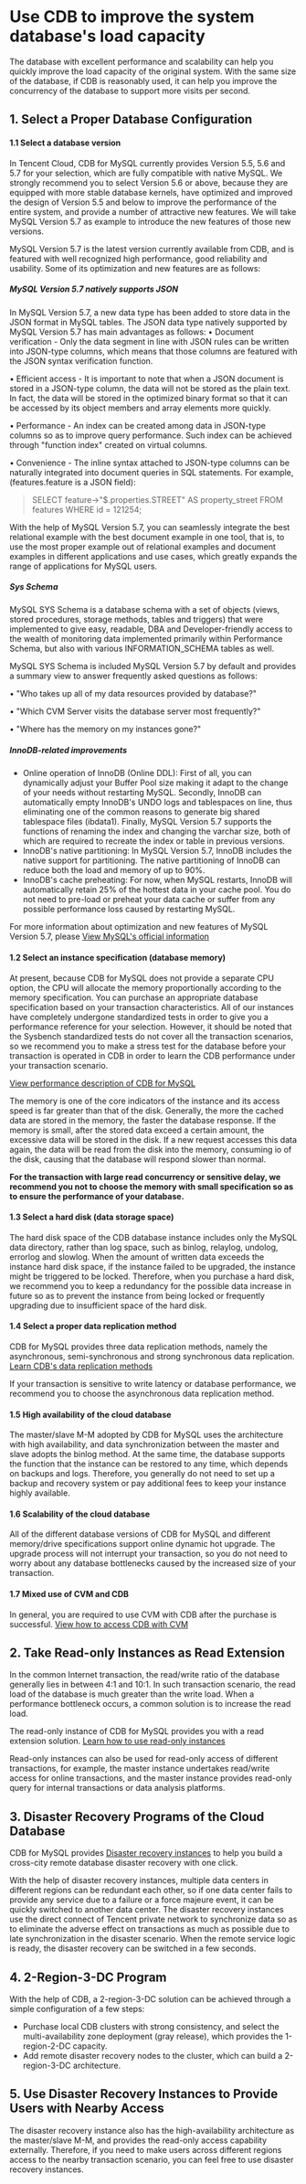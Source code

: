 # Use CDB to improve the system database's load capacity

The database with excellent performance and scalability can help you quickly improve the load capacity of the original system. With the same size of the database, if CDB is reasonably used, it can help you improve the concurrency of the database to support more visits per second.

## 1. Select a Proper Database Configuration
#### 1.1 Select a database version
In Tencent Cloud, CDB for MySQL currently provides Version 5.5, 5.6 and 5.7 for your selection, which are fully compatible with native MySQL. We strongly recommend you to select Version 5.6 or above, because they are equipped with more stable database kernels, have optimized and improved the design of Version 5.5 and below to improve the performance of the entire system, and provide a number of attractive new features. We will take MySQL Version 5.7 as example to introduce the new features of those new versions.

MySQL Version 5.7 is the latest version currently available from CDB, and is featured with well recognized high performance, good reliability and usability. Some of its optimization and new features are as follows:

##### MySQL Version 5.7 natively supports JSON
In MySQL Version 5.7, a new data type has been added to store data in the JSON format in MySQL tables. The JSON data type natively supported by MySQL Version 5.7 has main advantages as follows:
• Document verification - Only the data segment in line with JSON rules can be written into JSON-type columns, which means that those columns are featured with the JSON syntax verification function.

• Efficient access - It is important to note that when a JSON document is stored in a JSON-type column, the data will not be stored as the plain text. In fact, the data will be stored in the optimized binary format so that it can be accessed by its object members and array elements more quickly.

• Performance - An index can be created among data in JSON-type columns so as to improve query performance. Such index can be achieved through "function index" created on virtual columns.

• Convenience - The inline syntax attached to JSON-type columns can be naturally integrated into document queries in SQL statements. For example, (features.feature is a JSON field):

> SELECT feature->"$.properties.STREET" AS property_street FROM features WHERE id = 121254;

With the help of MySQL Version 5.7, you can seamlessly integrate the best relational example with the best document example in one tool, that is, to use the most proper example out of relational examples and document examples in different applications and use cases, which greatly expands the range of applications for MySQL users.

##### Sys Schema
MySQL SYS Schema is a database schema with a set of objects (views, stored procedures, storage methods, tables and triggers) that were implemented to give easy, readable, DBA and Developer-friendly access to the wealth of monitoring data implemented primarily within Performance Schema, but also with various INFORMATION_SCHEMA tables as well.

MySQL SYS Schema is included MySQL Version 5.7 by default and provides a summary view to answer frequently asked questions as follows:

• "Who takes up all of my data resources provided by database?" 
	
• "Which CVM Server visits the database server most frequently?"

• "Where has the memory on my instances gone?"

##### InnoDB-related improvements
* Online operation of InnoDB (Online DDL): First of all, you can dynamically adjust your Buffer Pool size making it adapt to the change of your needs without restarting MySQL. Secondly, InnoDB can automatically empty InnoDB's UNDO logs and tablespaces on line, thus eliminating one of the common reasons to generate big shared tablespace files (ibdata1). Finally, MySQL Version 5.7 supports the functions of renaming the index and changing the varchar size, both of which are required to recreate the index or table in previous versions.
* InnoDB's native partitioning: In MySQL Version 5.7, InnoDB includes the native support for partitioning. The native partitioning of InnoDB can reduce both the load and memory of up to 90%.
* InnoDB's cache preheating: For now, when MySQL restarts, InnoDB will automatically retain 25% of the hottest data in your cache pool. You do not need to pre-load or preheat your data cache or suffer from any possible performance loss caused by restarting MySQL.

For more information about optimization and new features of MySQL Version 5.7, please [View MySQL's official information](https://dev.mysql.com/doc/refman/5.7/en/mysql-nutshell.html)

#### 1.2 Select an instance specification (database memory)
At present, because CDB for MySQL does not provide a separate CPU option, the CPU will allocate the memory proportionally according to the memory specification. You can purchase an appropriate database specification based on your transaction characteristics. All of our instances have completely undergone standardized tests in order to give you a performance reference for your selection. However, it should be noted that the Sysbench standardized tests do not cover all the transaction scenarios, so we recommend you to make a stress test for the database before your transaction is operated in CDB in order to learn the CDB performance under your transaction scenario.

[View performance description of CDB for MySQL](https://cloud.tencent.com/document/product/236/8842)

The memory is one of the core indicators of the instance and its access speed is far greater than that of the disk. Generally, the more the cached data are stored in the memory, the faster the database response. If the memory is small, after the stored data exceed a certain amount, the excessive data will be stored in the disk. If a new request accesses this data again, the data will be read from the disk into the memory, consuming io of the disk, causing that the database will respond slower than normal.

**For the transaction with large read concurrency or sensitive delay, we recommend you not to choose the memory with small specification so as to ensure the performance of your database.**

#### 1.3 Select a hard disk (data storage space)
The hard disk space of the CDB database instance includes only the MySQL data directory, rather than log space, such as binlog, relaylog, undolog, errorlog and slowlog. When the amount of written data exceeds the instance hard disk space, if the instance failed to be upgraded, the instance might be triggered to be locked. Therefore, when you purchase a hard disk, we recommend you to keep a redundancy for the possible data increase in future so as to prevent the instance from being locked or frequently upgrading due to insufficient space of the hard disk.

#### 1.4 Select a proper data replication method
CDB for MySQL provides three data replication methods, namely the asynchronous, semi-synchronous and strong synchronous data replication. [Learn CDB's data replication methods](https://cloud.tencent.com/document/product/236/7913)

If your transaction is sensitive to write latency or database performance, we recommend you to choose the asynchronous data replication method.

#### 1.5 High availability of the cloud database
The master/slave M-M adopted by CDB for MySQL uses the architecture with high availability, and data synchronization between the master and slave adopts the binlog method. At the same time, the database supports the function that the instance can be restored to any time, which depends on backups and logs. Therefore, you generally do not need to set up a backup and recovery system or pay additional fees to keep your instance highly available.

#### 1.6 Scalability of the cloud database 
All of the different database versions of CDB for MySQL and different memory/drive specifications support online dynamic hot upgrade. The upgrade process will not interrupt your transaction, so you do not need to worry about any database bottlenecks caused by the increased size of your transaction.

#### 1.7 Mixed use of CVM and CDB
In general, you are required to use CVM with CDB after the purchase is successful.
[View how to access CDB with CVM](https://cloud.tencent.com/document/product/236/3130)

## 2. Take Read-only Instances as Read Extension
In the common Internet transaction, the read/write ratio of the database generally lies in between 4:1 and 10:1. In such transaction scenario, the read load of the database is much greater than the write load. When a performance bottleneck occurs, a common solution is to increase the read load.

The read-only instance of CDB for MySQL provides you with a read extension solution. [Learn how to use read-only instances](https://cloud.tencent.com/document/product/236/7270)

Read-only instances can also be used for read-only access of different transactions, for example, the master instance undertakes read/write access for online transactions, and the master instance provides read-only query for internal transactions or data analysis platforms.

## 3. Disaster Recovery Programs of the Cloud Database
CDB for MySQL provides [Disaster recovery instances](https://intl.cloud.tencent.com/document/product/236/7272) to help you build a cross-city remote database disaster recovery with one click.

With the help of disaster recovery instances, multiple data centers in different regions can be redundant each other, so if one data center fails to provide any service due to a failure or a force majeure event, it can be quickly switched to another data center. The disaster recovery instances use the direct connect of Tencent private network to synchronize data so as to eliminate the adverse effect on transactions as much as possible due to late synchronization in the disaster scenario. When the remote service logic is ready, the disaster recovery can be switched in a few seconds.

## 4. 2-Region-3-DC Program
With the help of CDB, a 2-region-3-DC solution can be achieved through a simple configuration of a few steps:

* Purchase local CDB clusters with strong consistency, and select the multi-availability zone deployment (gray release), which provides the 1-region-2-DC capacity.
* Add remote disaster recovery nodes to the cluster, which can build a 2-region-3-DC architecture.

## 5. Use Disaster Recovery Instances to Provide Users with Nearby Access
The disaster recovery instance also has the high-availability architecture as the master/slave M-M, and provides the read-only access capability externally. Therefore, if you need to make users across different regions access to the nearby transaction scenario, you can feel free to use disaster recovery instances.

